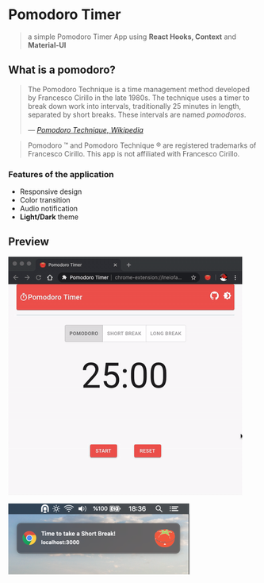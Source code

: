 # Pomodoro Timer
> a simple Pomodoro Timer App using **React Hooks, Context** and **Material-UI**

## What is a pomodoro?

> The Pomodoro Technique is a time management method developed by Francesco Cirillo in the late 1980s. The technique uses a timer to break down work into intervals, traditionally 25 minutes in length, separated by short breaks. These intervals are named _pomodoros_.
>
> &mdash; <cite>
  <a href="https://en.wikipedia.org/w/index.php?title=Pomodoro_Technique&amp;oldid=774754409" title="Pomodoro Technique. (2017, April 10). In Wikipedia, The Free Encyclopedia. Retrieved 05:41, May 4, 2017">Pomodoro Technique, Wikipedia</a>
</cite>

>Pomodoro ™ and Pomodoro Technique ® are registered trademarks of Francesco Cirillo. This app is not affiliated with Francesco Cirillo.

### Features of the application
-  Responsive design
-  Color transition
-  Audio notification
-  **Light/Dark** theme

## Preview

![Pomodoro](https://github.com/frekans7/pomodoro-timer/blob/master/screenshot/pomodoro.gif)

![Notifications](https://github.com/frekans7/pomodoro-timer/blob/master/screenshot/ss-notifications.png)





